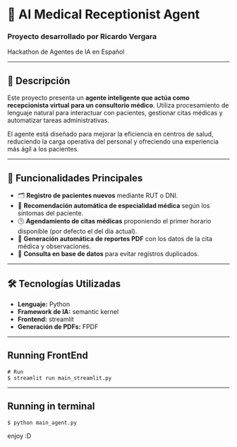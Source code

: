 # 🤖 AI Medical Receptionist Agent

### Proyecto desarrollado por **Ricardo Vergara**  
Hackathon de Agentes de IA en Español

---

## 📌 Descripción

Este proyecto presenta un **agente inteligente que actúa como recepcionista virtual para un consultorio médico**. Utiliza procesamiento de lenguaje natural para interactuar con pacientes, gestionar citas médicas y automatizar tareas administrativas.

El agente está diseñado para mejorar la eficiencia en centros de salud, reduciendo la carga operativa del personal y ofreciendo una experiencia más ágil a los pacientes.

---

## 🚀 Funcionalidades Principales

- 🗂️ **Registro de pacientes nuevos** mediante RUT o DNI.
- 🧠 **Recomendación automática de especialidad médica** según los síntomas del paciente.
- 🕒 **Agendamiento de citas médicas** proponiendo el primer horario disponible (por defecto el del día actual).
- 📝 **Generación automática de reportes PDF** con los datos de la cita médica y observaciones.
- 🔎 **Consulta en base de datos** para evitar registros duplicados.

---

## 🛠️ Tecnologías Utilizadas

- **Lenguaje:** Python
- **Framework de IA:** semantic kernel  
- **Frontend:** streamlit   
- **Generación de PDFs:** FPDF

---

## Running FrontEnd

```shell
# Run 
$ streamlit run main_streamlit.py
```
---

## Running in terminal

```shell
$ python main_agent.py
```

enjoy :D
